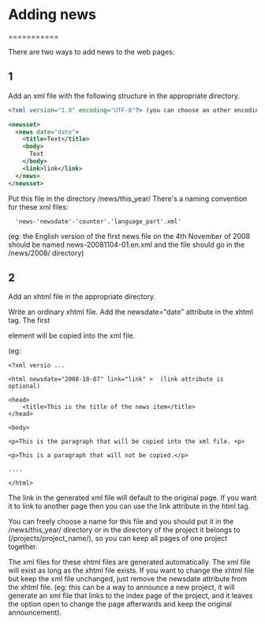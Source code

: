 # Adding news
===========

There are two ways to add news to the web pages:

## 1
Add an xml file with the following structure in the appropriate
directory.
```xml
<?xml version="1.0" encoding="UTF-8"?> (you can choose an other encoding)

<newsset>
  <news date="date">
    <title>Text</title>
    <body>
      Text
    </body>
    <link>link</link>
  </news>
</newsset>
```


Put this file in the directory /news/this_year/
There's a naming convention for these xml files:

```
  'news-'newsdate'-'counter'.'language_part'.xml'
```
(eg: the English version of the first news file on the 4th November of
2008 should be named news-20081104-01.en.xml and the file should go in
the /news/2008/ directory)

## 2
Add an xhtml file in the appropriate directory.

Write an ordinary xhtml file. Add the newsdate="date" attribute in the
xhtml tag. The first <p> element will be copied into the xml file.

(eg:
```xhtml
<?xml versio ...

<html newsdate="2008-10-07" link="link" >  (link attribute is optional)

<head>
	<title>This is the title of the news item</title>
</head>

<body>

<p>This is the paragraph that will be copied into the xml file. <p>

<p>This is a paragraph that will not be copied.</p>

....

</html>
```
The link in the generated xml file will default to the original
page. If you want it to link to another page then you can use the
link attribute in the html tag.


You can freely choose a name for this file and you should put it in the
/news/this_year/ directory or in the directory of the project it
belongs to (/projects/project_name/), so you can keep all pages of one
project together.

The xml files for these xhtml files are generated automatically.  The
xml file will exist as long as the xhtml file exists. If you want to
change the xhtml file but keep the xml file unchanged, just remove the
newsdate attribute from the xhtml file. (eg: this can be a way to
announce a new project, it will generate an xml file that links to the
index page of the project, and it leaves the option open to change the
page afterwards and keep the original announcement).
